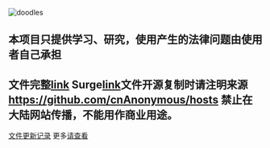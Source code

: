 ![doodles](https://www.google.com/logos/doodles/2016/holika-festival-2016-5722532684496896-hp2x.gif)
##   本项目只提供学习、研究，使用产生的法律问题由使用者自己承担
##   文件完整[link](https://raw.githubusercontent.com/cnAnonymous/hosts/master/hosts )  Surge[link](https://raw.githubusercontent.com/cnAnonymous/hosts/master/Surge/hosts.conf)文件开源复制时请注明来源 https://github.com/cnAnonymous/hosts 禁止在大陆网站传播，不能用作商业用途。

[文件更新记录](https://github.com/cnAnonymous/hosts/blob/master/Updatelog.md)
更多[请查看](https://github.com/cnAnonymous/hosts/wiki)




